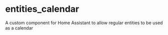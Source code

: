 # entities_calendar
A custom component for Home Assistant to allow regular entities to be used as a calendar
